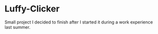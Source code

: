 # Luffy-Clicker

Small project I decided to finish after I started it during a work experience last summer. 
